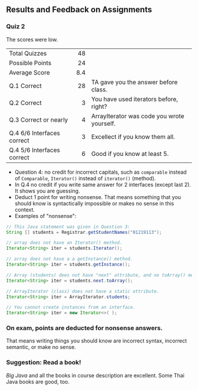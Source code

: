 ## Results and Feedback on Assignments

### Quiz 2

The scores were low.

|                 |    |    |
|:----------------|---:|:---|
| Total Quizzes   | 48 |    |
| Possible Points | 24 |    |
| Average Score   | 8.4|    |
| Q.1 Correct     | 28 | TA gave you the answer before class.  |
| Q.2 Correct     |  3 | You have used iterators before, right?  |
| Q.3 Correct or nearly | 4 | ArrayIterator was code you wrote yourself.  |
| Q.4 6/6 Interfaces correct | 3 | Excellect if you know them all. |
| Q.4 5/6 Interfaces correct | 6 | Good if you know at least 5.    |

* Question 4: no credit for incorrect capitals, such as `comparable` instead of `Comparable`, `Iterator()` instead of `iterator()` (method).
* In Q.4 no credit if you write same answer for 2 interfaces (except last 2). It shows you are guessing.
* Deduct 1 point for writing nonsense. That means something that you should know is syntactically impossible or makes no sense in this context.
* Examples of "nonsense":
```java
// This Java statement was given in Question 3:
String [] students = Registrar.getStudentNames("01219113");

// array does not have an Iterator() method. 
Iterator<String> iter = students.Iterator();

// array does not have a a getInstance() method.
Iterator<String> iter = students.getInstance();

// Array (students) does not have "next" attribute, and no toArray() method.
Iterator<String> iter = students.next.toArray();

// ArrayIterator (class) does not have a static attribute.
Iterator<String> iter = ArrayIterator.students;

// You cannot create instances from an interface. 
Iterator<String> iter = new Iterator<>( );
```

### On exam, points are deducted for nonsense answers.

That means writing things you should know are incorrect syntax, incorrect semantic, or make no sense.

### Suggestion: Read a book!

*Big Java* and all the books in course description are excellent. Some Thai Java books are good, too.

